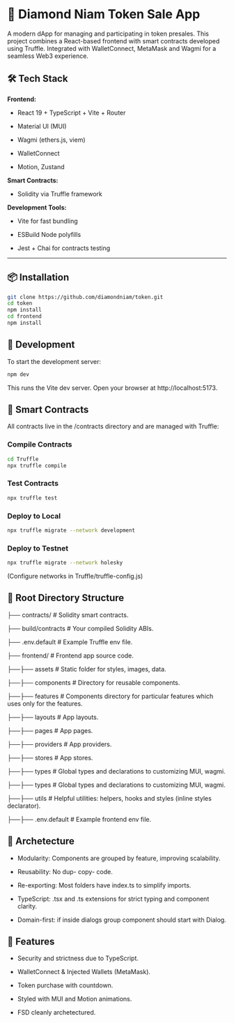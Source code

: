 # 🚀 Diamond Niam Token Sale App

A modern dApp for managing and participating in token presales. This project combines a React-based frontend with smart contracts developed using Truffle. Integrated with WalletConnect, MetaMask and Wagmi for a seamless Web3 experience.

## 🛠️ Tech Stack

**Frontend:**

- React 19 + TypeScript + Vite + Router

- Material UI (MUI)

- Wagmi (ethers.js, viem)

- WalletConnect

- Motion, Zustand

**Smart Contracts:**

- Solidity via Truffle framework

**Development Tools:**

- Vite for fast bundling

- ESBuild Node polyfills

- Jest + Chai for contracts testing

---

## 📦 Installation

```bash
git clone https://github.com/diamondniam/token.git
cd token
npm install
cd frontend
npm install
```

## 🚧 Development

To start the development server:

```bash
npm dev
```

This runs the Vite dev server. Open your browser at http://localhost:5173.

## 🔗 Smart Contracts

All contracts live in the /contracts directory and are managed with Truffle:

### Compile Contracts

```bash
cd Truffle
npx truffle compile
```

### Test Contracts

```bash
npx truffle test
```

### Deploy to Local

```bash
npx truffle migrate --network development
```

### Deploy to Testnet

```bash
npx truffle migrate --network holesky
```

(Configure networks in Truffle/truffle-config.js)

## 📁 Root Directory Structure

├── contracts/ # Solidity smart contracts.

├── build/contracts # Your compiled Solidity ABIs.

├── .env.default # Example Truffle env file.

├── frontend/ # Frontend app source code.

├──├── assets # Static folder for styles, images, data.

├──├── components # Directory for reusable components.

├──├── features # Components directory for particular features which uses only for the features.

├──├── layouts # App layouts.

├──├── pages # App pages.

├──├── providers # App providers.

├──├── stores # App stores.

├──├── types # Global types and declarations to customizing MUI, wagmi.

├──├── types # Global types and declarations to customizing MUI, wagmi.

├──├── utils # Helpful utilities: helpers, hooks and styles (inline styles declarator).

├──├── .env.default # Example frontend env file.

## 🏰 Archetecture

- Modularity: Components are grouped by feature, improving scalability.

- Reusability: No dup- copy- code.

- Re-exporting: Most folders have index.ts to simplify imports.

- TypeScript: .tsx and .ts extensions for strict typing and component clarity.

- Domain-first: if inside dialogs group component should start with Dialog.

## 🔐 Features

- Security and strictness due to TypeScript.

- WalletConnect & Injected Wallets (MetaMask).

- Token purchase with countdown.

- Styled with MUI and Motion animations.

- FSD cleanly archetectured.
